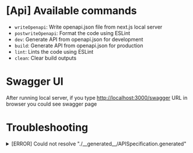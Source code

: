 # [Api] Available commands

- `writeOpenapi`: Write openapi.json file from next.js local server
- `postwriteOpenapi`: Format the code using ESLint 
- `dev`: Generate API from openapi.json for development
- `build`: Generate API from openapi.json for production
- `lint`: Lints the code using ESLint
- `clean`: Clear build outputs

# Swagger UI
After running local server, if you type [http://localhost:3000/swagger](http://localhost:3000/swagger) URL in 
browser you could see swagger page

# Troubleshooting

<details>
<summary>[ERROR] Could not resolve "./__generated__/APISpecification.generated"</summary>
<p>

This `api` package generates code from route handler of next.js,
so you'd better run next.js development server before you generate codes

```shell
   yarn dev
   yarn workspace api generate:orval:dev
```

</p>
</details>
